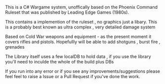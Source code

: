 This is a C# Wargame system, unoffically based on the Phoenix Command Ruleset that was published by Leading Edge Games (1980s).

This contains a implemention of the ruleset , no graphics just a libary.  This is a probably best known as ultra complex , very detailed damage system

Based on Cold War weapons and equipment - as the present moment it covers rifles and pistols.  Hopefullly will be able to add shotguns , burst fire , grenades

The Library itself uses a few localDB to hold data , if you use the library you'll need to inculde the whole of the build plus DBs

If you run into any error or if you see any improvements/suggestions please feel feel to raise a Issue or a Pull Request if you've done the work.
